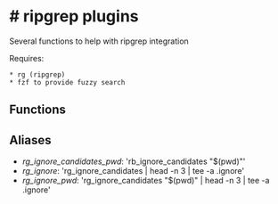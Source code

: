 # # ripgrep plugins

 Several functions to help with ripgrep integration


 Requires:

    * rg (ripgrep)
    * fzf to provide fuzzy search


## Functions



## Aliases

* *rg_ignore_candidates_pwd*: 'rb_ignore_candidates "$(pwd)"'
* *rg_ignore*: 'rg_ignore_candidates | head -n 3 | tee -a .ignore'
* *rg_ignore_pwd*: 'rg_ignore_candidates "$(pwd)" | head -n 3 | tee -a .ignore'
